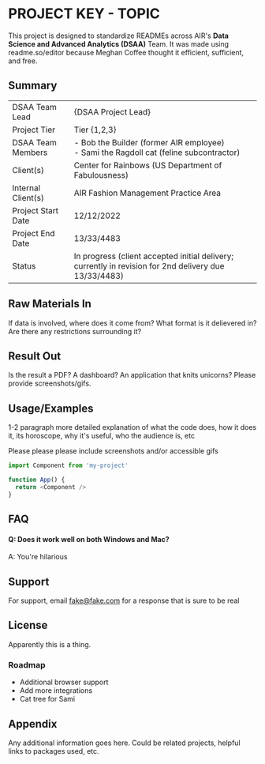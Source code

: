 # PROJECT KEY - TOPIC
This project is designed to standardize READMEs across AIR's **Data Science and Advanced Analytics (DSAA)** Team. It was made using readme.so/editor because Meghan Coffee thought it efficient, sufficient, and free.

## Summary

|  |  |
|---|---|
| DSAA Team Lead | {DSAA Project Lead} | 
| Project Tier | Tier {1,2,3} | 
| DSAA Team Members | - Bob the Builder (former AIR employee)<br>- Sami the Ragdoll cat (feline subcontractor) |
| Client(s) | Center for Rainbows (US Department of Fabulousness) |
| Internal Client(s) | AIR Fashion Management Practice Area |
| Project Start Date | 12/12/2022 |
| Project End Date | 13/33/4483 |
| Status | In progress (client accepted initial delivery; currently in revision for 2nd delivery due 13/33/4483) |                                                                 

 ## Raw Materials In

If data is involved, where does it come from? What format is it delievered in? Are there any restrictions surrounding it?
## Result Out

Is the result a PDF? A dashboard? An application that knits unicorns? Please provide screenshots/gifs.
## Usage/Examples

1-2 paragraph more detailed explanation of what the code does, how it does it, its horoscope, why it's useful, who the audience is, etc

Please please please include screenshots and/or accessible gifs 

```javascript
import Component from 'my-project'

function App() {
  return <Component />
}
```
## FAQ

#### Q: Does it work well on both Windows and Mac?
A: You're hilarious


## Support
For support, email fake@fake.com for a response that is sure to be real


## License
Apparently this is a thing. 
### Roadmap

- Additional browser support
- Add more integrations
- Cat tree for Sami

## Appendix

Any additional information goes here. Could be related projects, helpful links to packages used, etc.